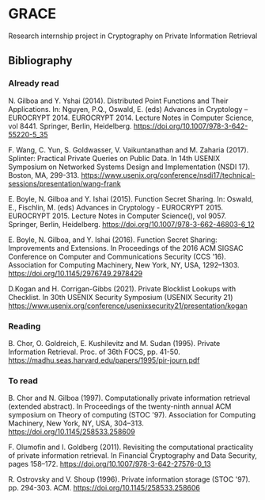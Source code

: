 # GRACE
Research internship project in Cryptography on Private Information Retrieval

## Bibliography

### Already read
N. Gilboa and Y. Yshai (2014). Distributed Point Functions and Their Applications. In: Nguyen, P.Q., Oswald, E. (eds) Advances in Cryptology – EUROCRYPT 2014. EUROCRYPT 2014. Lecture Notes in Computer Science, vol 8441. Springer, Berlin, Heidelberg. https://doi.org/10.1007/978-3-642-55220-5_35

F. Wang, C. Yun, S. Goldwasser, V. Vaikuntanathan and M. Zaharia (2017). Splinter: Practical Private Queries on Public Data. In 14th USENIX Symposium on Networked Systems Design and Implementation (NSDI 17). Boston, MA, 299-313. https://www.usenix.org/conference/nsdi17/technical-sessions/presentation/wang-frank

E. Boyle, N. Gilboa and Y. Ishai (2015). Function Secret Sharing. In: Oswald, E., Fischlin, M. (eds) Advances in Cryptology - EUROCRYPT 2015. EUROCRYPT 2015. Lecture Notes in Computer Science(), vol 9057. Springer, Berlin, Heidelberg. https://doi.org/10.1007/978-3-662-46803-6_12

E. Boyle, N. Gilboa, and Y. Ishai (2016). Function Secret Sharing: Improvements and Extensions. In Proceedings of the 2016 ACM SIGSAC Conference on Computer and Communications Security (CCS '16). Association for Computing Machinery, New York, NY, USA, 1292–1303. https://doi.org/10.1145/2976749.2978429

D.Kogan and H. Corrigan-Gibbs (2021). Private Blocklist Lookups with Checklist. In 30th USENIX Security Symposium (USENIX Security 21) https://www.usenix.org/conference/usenixsecurity21/presentation/kogan

### Reading

B. Chor, O. Goldreich, E. Kushilevitz and M. Sudan (1995). Private Information Retrieval. Proc. of 36th FOCS, pp. 41-50. https://madhu.seas.harvard.edu/papers/1995/pir-journ.pdf

### To read

B. Chor and N. Gilboa (1997). Computationally private information retrieval (extended abstract). In Proceedings of the twenty-ninth annual ACM symposium on Theory of computing (STOC '97). Association for Computing Machinery, New York, NY, USA, 304–313. https://doi.org/10.1145/258533.258609

F. Olumofin and I. Goldberg (2011). Revisiting the computational practicality of private information retrieval. In Financial Cryptography and Data Security, pages 158–172. https://doi.org/10.1007/978-3-642-27576-0_13

R. Ostrovsky and V. Shoup (1996). Private information storage (STOC '97). pp. 294-303. ACM. https://doi.org/10.1145/258533.258606
